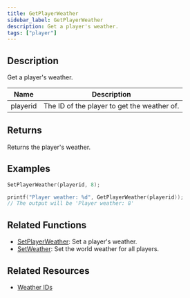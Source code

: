 ```yaml
---
title: GetPlayerWeather
sidebar_label: GetPlayerWeather
description: Get a player's weather.
tags: ["player"]
---
```


<VersionWarn version='omp v1.1.0.2612' />

## Description

Get a player's weather.

| Name     | Description                              |
| -------- | ---------------------------------------- |
| playerid | The ID of the player to get the weather of. |

## Returns

Returns the player's weather.

## Examples

```c
SetPlayerWeather(playerid, 8);

printf("Player weather: %d", GetPlayerWeather(playerid));
// The output will be 'Player weather: 8'
```

## Related Functions

- [SetPlayerWeather](SetPlayerWeather): Set a player's weather.
- [SetWeather](SetWeather): Set the world weather for all players.

## Related Resources

- [Weather IDs](../resources/weatherid)
